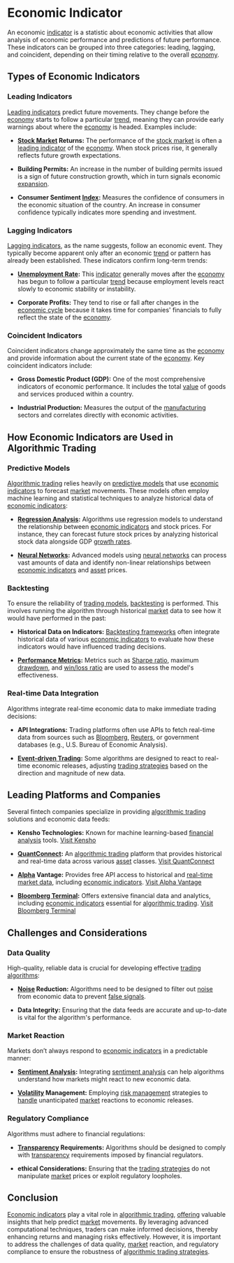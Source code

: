 # Economic Indicator

An economic [indicator](../i/indicator.md) is a statistic about economic activities that allow analysis of economic performance and predictions of future performance. These indicators can be grouped into three categories: leading, lagging, and coincident, depending on their timing relative to the overall [economy](../e/economy.md).

## Types of Economic Indicators

### Leading Indicators
[Leading indicators](../l/leading_indicators.md) predict future movements. They change before the [economy](../e/economy.md) starts to follow a particular [trend](../t/trend.md), meaning they can provide early warnings about where the [economy](../e/economy.md) is headed. Examples include:

- **[Stock Market](../s/stock_market.md) Returns:** The performance of the [stock market](../s/stock_market.md) is often a [leading indicator](../l/leading_indicator.md) of the [economy](../e/economy.md). When stock prices rise, it generally reflects future growth expectations.
  
- **Building Permits:** An increase in the number of building permits issued is a sign of future construction growth, which in turn signals economic [expansion](../e/expansion.md).
  
- **Consumer Sentiment [Index](../i/index.md):** Measures the confidence of consumers in the economic situation of the country. An increase in consumer confidence typically indicates more spending and investment.

### Lagging Indicators
[Lagging indicators](../l/lagging_indicators.md), as the name suggests, follow an economic event. They typically become apparent only after an economic [trend](../t/trend.md) or pattern has already been established. These indicators confirm long-term trends:

- **[Unemployment Rate](../u/unemployment_rate.md):** This [indicator](../i/indicator.md) generally moves after the [economy](../e/economy.md) has begun to follow a particular [trend](../t/trend.md) because employment levels react slowly to economic stability or instability.
  
- **Corporate Profits:** They tend to rise or fall after changes in the [economic cycle](../e/economic_cycle.md) because it takes time for companies' financials to fully reflect the state of the [economy](../e/economy.md).

### Coincident Indicators
Coincident indicators change approximately the same time as the [economy](../e/economy.md) and provide information about the current state of the [economy](../e/economy.md). Key coincident indicators include:

- **Gross Domestic Product (GDP):** One of the most comprehensive indicators of economic performance. It includes the total [value](../v/value.md) of goods and services produced within a country.
  
- **Industrial Production:** Measures the output of the [manufacturing](../m/manufacturing.md) sectors and correlates directly with economic activities.

## How Economic Indicators are Used in Algorithmic Trading

### Predictive Models
[Algorithmic trading](../a/accountability.md) relies heavily on [predictive models](../p/predictive_models_in_trading.md) that use [economic indicators](../e/economic_indicators.md) to forecast [market](../m/market.md) movements. These models often employ machine learning and statistical techniques to analyze historical data of [economic indicators](../e/economic_indicators.md):

- **[Regression Analysis](../r/regression_analysis.md):** Algorithms use regression models to understand the relationship between [economic indicators](../e/economic_indicators.md) and stock prices. For instance, they can forecast future stock prices by analyzing historical stock data alongside GDP [growth rates](../g/growth_rates_in_trading.md).
  
- **[Neural Networks](../n/neural_networks_in_trading.md):** Advanced models using [neural networks](../n/neural_networks_in_trading.md) can process vast amounts of data and identify non-linear relationships between [economic indicators](../e/economic_indicators.md) and [asset](../a/asset.md) prices.

### Backtesting
To ensure the reliability of [trading models](../t/trading_models.md), [backtesting](../b/backtesting.md) is performed. This involves running the algorithm through historical [market](../m/market.md) data to see how it would have performed in the past:

- **Historical Data on Indicators:** [Backtesting frameworks](../b/backtesting_frameworks.md) often integrate historical data of various [economic indicators](../e/economic_indicators.md) to evaluate how these indicators would have influenced trading decisions.
  
- **[Performance Metrics](../p/performance_metrics.md):** Metrics such as [Sharpe ratio](../s/sharpe_ratio.md), maximum [drawdown](../d/drawdown.md), and [win/loss ratio](../w/win_loss_ratio.md) are used to assess the model's effectiveness.

### Real-time Data Integration
Algorithms integrate real-time economic data to make immediate trading decisions:

- **API Integrations:** Trading platforms often use APIs to fetch real-time data from sources such as [Bloomberg](../b/bloomberg.md), [Reuters](../r/reuters.md), or government databases (e.g., U.S. Bureau of Economic Analysis).
  
- **[Event-driven Trading](../e/event-driven_trading.md):** Some algorithms are designed to react to real-time economic releases, adjusting [trading strategies](../t/trading_strategies.md) based on the direction and magnitude of new data.

## Leading Platforms and Companies

Several fintech companies specialize in providing [algorithmic trading](../a/accountability.md) solutions and economic data feeds:

- **Kensho Technologies:** Known for machine learning-based [financial analysis](../f/financial_analysis.md) tools. [Visit Kensho](https://www.kensho.com)
  
- **[QuantConnect](../q/quantconnect.md):** An [algorithmic trading](../a/accountability.md) platform that provides historical and real-time data across various [asset](../a/asset.md) classes. [Visit QuantConnect](https://www.quantconnect.com)
  
- **[Alpha](../a/alpha.md) Vantage:** Provides free API access to historical and [real-time market data](../r/real-time_market_data.md), including [economic indicators](../e/economic_indicators.md). [Visit Alpha Vantage](https://www.alphavantage.co)
  
- **[Bloomberg Terminal](../b/bloomberg_terminal.md):** Offers extensive financial data and analytics, including [economic indicators](../e/economic_indicators.md) essential for [algorithmic trading](../a/accountability.md). [Visit Bloomberg Terminal](https://www.bloomberg.com/professional/solution/bloomberg-terminal)

## Challenges and Considerations

### Data Quality
High-quality, reliable data is crucial for developing effective [trading algorithms](../t/trading_algorithms.md):

- **[Noise](../n/noise.md) Reduction:** Algorithms need to be designed to filter out [noise](../n/noise.md) from economic data to prevent [false signals](../f/false_signals_in_trading.md).
  
- **Data Integrity:** Ensuring that the data feeds are accurate and up-to-date is vital for the algorithm's performance.

### Market Reaction
Markets don’t always respond to [economic indicators](../e/economic_indicators.md) in a predictable manner:

- **[Sentiment Analysis](../s/sentiment_analysis.md):** Integrating [sentiment analysis](../s/sentiment_analysis.md) can help algorithms understand how markets might react to new economic data.
  
- **[Volatility](../v/volatility.md) Management:** Employing [risk management](../r/risk_management.md) strategies to [handle](../h/handle.md) unanticipated [market](../m/market.md) reactions to economic releases.
  
### Regulatory Compliance
Algorithms must adhere to financial regulations:

- **[Transparency](../t/transparency.md) Requirements:** Algorithms should be designed to comply with [transparency](../t/transparency.md) requirements imposed by financial regulators.
  
- **ethical Considerations:** Ensuring that the [trading strategies](../t/trading_strategies.md) do not manipulate [market](../m/market.md) prices or exploit regulatory loopholes.

## Conclusion

[Economic indicators](../e/economic_indicators.md) play a vital role in [algorithmic trading](../a/accountability.md), [offering](../o/offering.md) valuable insights that help predict [market](../m/market.md) movements. By leveraging advanced computational techniques, traders can make informed decisions, thereby enhancing returns and managing risks effectively. However, it is important to address the challenges of data quality, [market](../m/market.md) reaction, and regulatory compliance to ensure the robustness of [algorithmic trading strategies](../a/algorithmic_trading_strategies.md).